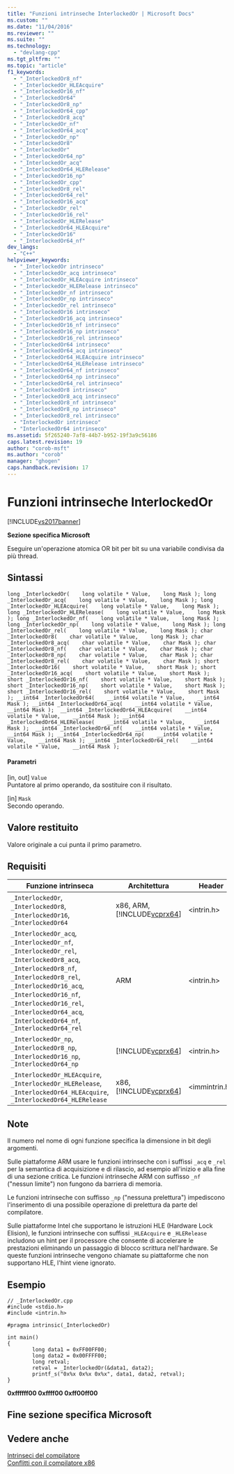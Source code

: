 ```yaml
---
title: "Funzioni intrinseche InterlockedOr | Microsoft Docs"
ms.custom: ""
ms.date: "11/04/2016"
ms.reviewer: ""
ms.suite: ""
ms.technology: 
  - "devlang-cpp"
ms.tgt_pltfrm: ""
ms.topic: "article"
f1_keywords: 
  - "_InterlockedOr8_nf"
  - "_InterlockedOr_HLEAcquire"
  - "_InterlockedOr16_nf"
  - "_InterlockedOr64"
  - "_InterlockedOr8_np"
  - "_InterlockedOr64_cpp"
  - "_InterlockedOr8_acq"
  - "_InterlockedOr_nf"
  - "_InterlockedOr64_acq"
  - "_InterlockedOr_np"
  - "_InterlockedOr8"
  - "_InterlockedOr"
  - "_InterlockedOr64_np"
  - "_InterlockedOr_acq"
  - "_InterlockedOr64_HLERelease"
  - "_InterlockedOr16_np"
  - "_InterlockedOr_cpp"
  - "_InterlockedOr8_rel"
  - "_InterlockedOr64_rel"
  - "_InterlockedOr16_acq"
  - "_InterlockedOr_rel"
  - "_InterlockedOr16_rel"
  - "_InterlockedOr_HLERelease"
  - "_InterlockedOr64_HLEAcquire"
  - "_InterlockedOr16"
  - "_InterlockedOr64_nf"
dev_langs: 
  - "C++"
helpviewer_keywords: 
  - "_InterlockedOr intrinseco"
  - "_InterlockedOr_acq intrinseco"
  - "_InterlockedOr_HLEAcquire intrinseco"
  - "_InterlockedOr_HLERelease intrinseco"
  - "_InterlockedOr_nf intrinseco"
  - "_InterlockedOr_np intrinseco"
  - "_InterlockedOr_rel intrinseco"
  - "_InterlockedOr16 intrinseco"
  - "_InterlockedOr16_acq intrinseco"
  - "_InterlockedOr16_nf intrinseco"
  - "_InterlockedOr16_np intrinseco"
  - "_InterlockedOr16_rel intrinseco"
  - "_InterlockedOr64 intrinseco"
  - "_InterlockedOr64_acq intrinseco"
  - "_InterlockedOr64_HLEAcquire intrinseco"
  - "_InterlockedOr64_HLERelease intrinseco"
  - "_InterlockedOr64_nf intrinseco"
  - "_InterlockedOr64_np intrinseco"
  - "_InterlockedOr64_rel intrinseco"
  - "_InterlockedOr8 intrinseco"
  - "_InterlockedOr8_acq intrinseco"
  - "_InterlockedOr8_nf intrinseco"
  - "_InterlockedOr8_np intrinseco"
  - "_InterlockedOr8_rel intrinseco"
  - "InterlockedOr intrinseco"
  - "InterlockedOr64 intrinseco"
ms.assetid: 5f265240-7af8-44b7-b952-19f3a9c56186
caps.latest.revision: 19
author: "corob-msft"
ms.author: "corob"
manager: "ghogen"
caps.handback.revision: 17
---
```

# Funzioni intrinseche InterlockedOr
[!INCLUDE[vs2017banner](../assembler/inline/includes/vs2017banner.md)]

**Sezione specifica Microsoft**  
  
 Eseguire un'operazione atomica OR bit per bit su una variabile condivisa da più thread.  
  
## Sintassi  
  
```  
long _InterlockedOr(    long volatile * Value,    long Mask ); long _InterlockedOr_acq(    long volatile * Value,    long Mask ); long _InterlockedOr_HLEAcquire(    long volatile * Value,    long Mask ); long _InterlockedOr_HLERelease(    long volatile * Value,    long Mask ); long _InterlockedOr_nf(    long volatile * Value,    long Mask ); long _InterlockedOr_np(    long volatile * Value,    long Mask ); long _InterlockedOr_rel(    long volatile * Value,    long Mask ); char _InterlockedOr8(    char volatile * Value,    long Mask ); char _InterlockedOr8_acq(    char volatile * Value,    char Mask ); char _InterlockedOr8_nf(    char volatile * Value,    char Mask ); char _InterlockedOr8_np(    char volatile * Value,    char Mask ); char _InterlockedOr8_rel(    char volatile * Value,    char Mask ); short _InterlockedOr16(    short volatile * Value,    short Mask ); short _InterlockedOr16_acq(    short volatile * Value,    short Mask ); short _InterlockedOr16_nf(    short volatile * Value,    short Mask ); short _InterlockedOr16_np(    short volatile * Value,    short Mask ); short _InterlockedOr16_rel(    short volatile * Value,    short Mask ); __int64 _InterlockedOr64(    __int64 volatile * Value,    __int64 Mask ); __int64 _InterlockedOr64_acq(    __int64 volatile * Value,    __int64 Mask );  __int64 _InterlockedOr64_HLEAcquire(    __int64 volatile * Value,    __int64 Mask ); __int64 _InterlockedOr64_HLERelease(    __int64 volatile * Value,    __int64 Mask );  __int64 _InterlockedOr64_nf(    __int64 volatile * Value,    __int64 Mask ); __int64 _InterlockedOr64_np(    __int64 volatile * Value,    __int64 Mask ); __int64 _InterlockedOr64_rel(    __int64 volatile * Value,    __int64 Mask );  
```  
  
#### Parametri  
 \[in, out\] `Value`  
 Puntatore al primo operando, da sostituire con il risultato.  
  
 \[in\] `Mask`  
 Secondo operando.  
  
## Valore restituito  
 Valore originale a cui punta il primo parametro.  
  
## Requisiti  
  
|Funzione intrinseca|Architettura|Header|  
|-------------------------|------------------|------------|  
|`_InterlockedOr`, `_InterlockedOr8`, `_InterlockedOr16`, `_InterlockedOr64`|x86, ARM, [!INCLUDE[vcprx64](../assembler/inline/includes/vcprx64_md.md)]|\<intrin.h\>|  
|`_InterlockedOr_acq`, `_InterlockedOr_nf`, `_InterlockedOr_rel`, `_InterlockedOr8_acq`, `_InterlockedOr8_nf`, `_InterlockedOr8_rel`, `_InterlockedOr16_acq`, `_InterlockedOr16_nf`, `_InterlockedOr16_rel`, `_InterlockedOr64_acq`, `_InterlockedOr64_nf`, `_InterlockedOr64_rel`|ARM|\<intrin.h\>|  
|`_InterlockedOr_np`, `_InterlockedOr8_np`, `_InterlockedOr16_np`, `_InterlockedOr64_np`|[!INCLUDE[vcprx64](../assembler/inline/includes/vcprx64_md.md)]|\<intrin.h\>|  
|`_InterlockedOr_HLEAcquire`, `_InterlockedOr_HLERelease`, `_InterlockedOr64_HLEAcquire`, `_InterlockedOr64_HLERelease`|x86, [!INCLUDE[vcprx64](../assembler/inline/includes/vcprx64_md.md)]|\<immintrin.h\>|  
  
## Note  
 Il numero nel nome di ogni funzione specifica la dimensione in bit degli argomenti.  
  
 Sulle piattaforme ARM usare le funzioni intrinseche con i suffissi `_acq` e `_rel` per la semantica di acquisizione e di rilascio, ad esempio all'inizio e alla fine di una sezione critica.  Le funzioni intrinseche ARM con suffisso `_nf` \("nessun limite"\) non fungono da barriera di memoria.  
  
 Le funzioni intrinseche con suffisso `_np` \("nessuna prelettura"\) impediscono l'inserimento di una possibile operazione di prelettura da parte del compilatore.  
  
 Sulle piattaforme Intel che supportano le istruzioni HLE \(Hardware Lock Elision\), le funzioni intrinseche con suffissi `_HLEAcquire` e `_HLERelease` includono un hint per il processore che consente di accelerare le prestazioni eliminando un passaggio di blocco scrittura nell'hardware.  Se queste funzioni intrinseche vengono chiamate su piattaforme che non supportano HLE, l'hint viene ignorato.  
  
## Esempio  
  
```  
// _InterlockedOr.cpp  
#include <stdio.h>  
#include <intrin.h>  
  
#pragma intrinsic(_InterlockedOr)  
  
int main()  
{  
        long data1 = 0xFF00FF00;  
        long data2 = 0x00FFFF00;  
        long retval;  
        retval = _InterlockedOr(&data1, data2);  
        printf_s("0x%x 0x%x 0x%x", data1, data2, retval);   
}  
```  
  
  **0xffffff00 0xffff00 0xff00ff00**   
## Fine sezione specifica Microsoft  
  
## Vedere anche  
 [Intrinseci del compilatore](../intrinsics/compiler-intrinsics.md)   
 [Conflitti con il compilatore x86](../build/conflicts-with-the-x86-compiler.md)